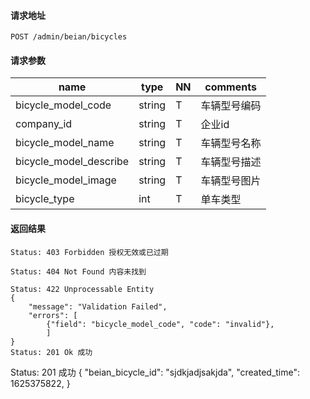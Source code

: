 #### 请求地址

```
POST /admin/beian/bicycles
```

#### 请求参数	 

name                  |type    |NN |comments
----------------------|--------|---|----------------------
bicycle_model_code    |string  |T  |车辆型号编码
company_id            |string  |T  |企业id
bicycle_model_name    |string  |T  |车辆型号名称
bicycle_model_describe|string  |T  |车辆型号描述
bicycle_model_image   |string  |T  |车辆型号图片
bicycle_type          |int     |T  |单车类型 
 

#### 返回结果

```
Status: 403 Forbidden 授权无效或已过期

Status: 404 Not Found 内容未找到

Status: 422 Unprocessable Entity
{
    "message": "Validation Failed",
	"errors": [
        {"field": "bicycle_model_code", "code": "invalid"},
        ]
}
Status: 201 Ok 成功

```
Status: 201 成功
{
	"beian_bicycle_id": "sjdkjadjsakjda",
	"created_time": 1625375822,
}